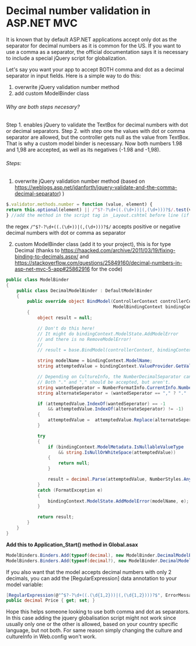 # Decimal number validation in ASP.NET MVC

It is known that by default ASP.NET applications accept only dot as the separator for decimal numbers as it is common for the US. If you want to use a comma as a separator, the official documentation says it is necessary to include a special jQuery script for globalization.

Let's say you want your app to accept BOTH comma and dot as a decimal separator in input fields. Here is a simple way to do this:

1. overwrite jQuery validation number method
2. add custom ModelBinder class

###### Why are both steps necesary? 
Step 1. enables jQuery to validate the TextBox for decimal numbers with dot or decimal separators.
Step 2. with step one the values with dot or comma separator are allowed, but the controller gets null as the value from TextBox. That is why a custom model binder is necessary. Now both numbers 1.98 and 1,98 are accepted, as well as its negatives (-1.98 and -1,98).

###### Steps:

1. overwrite jQuery validation number method (based on https://weblogs.asp.net/jdanforth/jquery-validate-and-the-comma-decimal-separator) )

```javascript
$.validator.methods.number = function (value, element) {
return this.optional(element) || /^$?-?\d+((.(\d+))|(,(\d+)))?$/.test(value);
} //add the method in the script tag in _Layout.cshtml before line (if you have it) //$(document).ready(){}
```
the regex `/^$?-?\d+((.(\d+))|(,(\d+)))?$/` accepts positive or negative decimal numbers with dot or comma as separator

2. custom ModelBinder class (add it to your project), this is for type Decimal (thanks to https://haacked.com/archive/2011/03/19/fixing-binding-to-decimals.aspx/ and
    https://stackoverflow.com/questions/25849160/decimal-numbers-in-asp-net-mvc-5-app#25862916 for the code)

```C#
public class ModelBinder
{
    public class DecimalModelBinder : DefaultModelBinder
    {
        public override object BindModel(ControllerContext controllerContext,
                                         ModelBindingContext bindingContext)
        {
            object result = null;

            // Don't do this here!
            // It might do bindingContext.ModelState.AddModelError
            // and there is no RemoveModelError!
            // 
            // result = base.BindModel(controllerContext, bindingContext);

            string modelName = bindingContext.ModelName;
            string attemptedValue = bindingContext.ValueProvider.GetValue(modelName).AttemptedValue;

            // Depending on CultureInfo, the NumberDecimalSeparator can be "," or "."
            // Both "." and "," should be accepted, but aren't.
            string wantedSeperator = NumberFormatInfo.CurrentInfo.NumberDecimalSeparator;
            string alternateSeperator = (wantedSeperator == "," ? "." : ",");

            if (attemptedValue.IndexOf(wantedSeperator) == -1
                && attemptedValue.IndexOf(alternateSeperator) != -1)
            {
                attemptedValue =  attemptedValue.Replace(alternateSeperator, wantedSeperator);
            }

            try
            {
                if (bindingContext.ModelMetadata.IsNullableValueType
                    && string.IsNullOrWhiteSpace(attemptedValue))
                {
                    return null;
                }

                result = decimal.Parse(attemptedValue, NumberStyles.Any);
            }
            catch (FormatException e)
            {
                bindingContext.ModelState.AddModelError(modelName, e);
            }

            return result;
        }
    }
}
```

**Add this to Application_Start() method in Global.asax**
```c#
ModelBinders.Binders.Add(typeof(decimal), new ModelBinder.DecimalModelBinder());
ModelBinders.Binders.Add(typeof(decimal?), new ModelBinder.DecimalModelBinder());
```

If you also want that the model accepts decimal numbers with only 2 decimals, you can add
the [RegularExpression] data annotation to your model variable:
```c#
[RegularExpression(@"^$?-?\d+((.(\d{1,2}))|(,(\d{1,2})))?$", ErrorMessage = "Max two numbers after decimal separator accepted.")]
public decimal Price { get; set; }
```
 
Hope this helps someone looking to use both comma and dot as separators. In this case adding the jquery globalisation script might not work since usually only one or the other is allowed, based on your country specific language, but not both.
For same reason simply changing the culture and cultureInfo in Web.config won't work.

